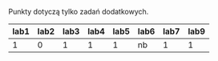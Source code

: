 Punkty dotyczą tylko zadań dodatkowych.

| lab1 | lab2 | lab3 | lab4 | lab5 | lab6 | lab7 | lab9 |
|------|------|------|------|------|------|------|------|
|    1 |    0 |    1 |    1 |    1 | nb   |    1 |    1 |
